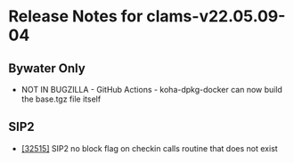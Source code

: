 
# Release Notes for clams-v22.05.09-04

## Bywater Only

- NOT IN BUGZILLA - GitHub Actions - koha-dpkg-docker can now build the base.tgz file itself

## SIP2

- [[32515]](http://bugs.koha-community.org/bugzilla3/show_bug.cgi?id=32515) SIP2 no block flag on checkin calls routine that does not exist


